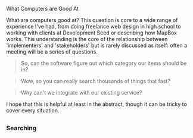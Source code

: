 What Computers are Good At

What are computers good at? This question is core to a wide range of experience I've had, from doing freelance web design in high school to working with clients at Development Seed or describing how MapBox works. This understanding is the core of the relationship between 'implementers' and 'stakeholders' but is rarely discussed as itself: often a meeting will be a series of questions.

> So, can the software figure out which category our items should be in?

> Wow, so you can really search thousands of things that fast?

> Why can't we integrate with our existing service?

I hope that this is helpful at least in the abstract, though it can be tricky to cover every situation.

##

### Searching